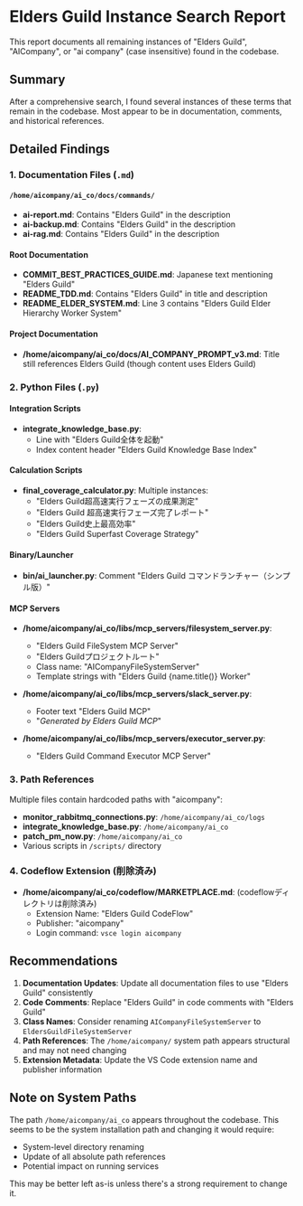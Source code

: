 # Elders Guild Instance Search Report

This report documents all remaining instances of "Elders Guild", "AICompany", or "ai company" (case insensitive) found in the codebase.

## Summary

After a comprehensive search, I found several instances of these terms that remain in the codebase. Most appear to be in documentation, comments, and historical references.

## Detailed Findings

### 1. Documentation Files (`.md`)

#### `/home/aicompany/ai_co/docs/commands/`
- **ai-report.md**: Contains "Elders Guild" in the description
- **ai-backup.md**: Contains "Elders Guild" in the description
- **ai-rag.md**: Contains "Elders Guild" in the description

#### Root Documentation
- **COMMIT_BEST_PRACTICES_GUIDE.md**: Japanese text mentioning "Elders Guild"
- **README_TDD.md**: Contains "Elders Guild" in title and description
- **README_ELDER_SYSTEM.md**: Line 3 contains "Elders Guild Elder Hierarchy Worker System"

#### Project Documentation
- **/home/aicompany/ai_co/docs/AI_COMPANY_PROMPT_v3.md**: Title still references Elders Guild (though content uses Elders Guild)

### 2. Python Files (`.py`)

#### Integration Scripts
- **integrate_knowledge_base.py**:
  - Line with "Elders Guild全体を起動"
  - Index content header "Elders Guild Knowledge Base Index"

#### Calculation Scripts
- **final_coverage_calculator.py**: Multiple instances:
  - "Elders Guild超高速実行フェーズの成果測定"
  - "Elders Guild 超高速実行フェーズ完了レポート"
  - "Elders Guild史上最高効率"
  - "Elders Guild Superfast Coverage Strategy"

#### Binary/Launcher
- **bin/ai_launcher.py**: Comment "Elders Guild コマンドランチャー（シンプル版）"

#### MCP Servers
- **/home/aicompany/ai_co/libs/mcp_servers/filesystem_server.py**:
  - "Elders Guild FileSystem MCP Server"
  - "Elders Guildプロジェクトルート"
  - Class name: "AICompanyFileSystemServer"
  - Template strings with "Elders Guild {name.title()} Worker"

- **/home/aicompany/ai_co/libs/mcp_servers/slack_server.py**:
  - Footer text "Elders Guild MCP"
  - "_Generated by Elders Guild MCP_"

- **/home/aicompany/ai_co/libs/mcp_servers/executor_server.py**:
  - "Elders Guild Command Executor MCP Server"

### 3. Path References

Multiple files contain hardcoded paths with "aicompany":
- **monitor_rabbitmq_connections.py**: `/home/aicompany/ai_co/logs`
- **integrate_knowledge_base.py**: `/home/aicompany/ai_co`
- **patch_pm_now.py**: `/home/aicompany/ai_co`
- Various scripts in `/scripts/` directory

### 4. Codeflow Extension (削除済み)

- **/home/aicompany/ai_co/codeflow/MARKETPLACE.md**: (codeflowディレクトリは削除済み)
  - Extension Name: "Elders Guild CodeFlow"
  - Publisher: "aicompany"
  - Login command: `vsce login aicompany`

## Recommendations

1. **Documentation Updates**: Update all documentation files to use "Elders Guild" consistently
2. **Code Comments**: Replace "Elders Guild" in code comments with "Elders Guild"
3. **Class Names**: Consider renaming `AICompanyFileSystemServer` to `EldersGuildFileSystemServer`
4. **Path References**: The `/home/aicompany/` system path appears structural and may not need changing
5. **Extension Metadata**: Update the VS Code extension name and publisher information

## Note on System Paths

The path `/home/aicompany/ai_co` appears throughout the codebase. This seems to be the system installation path and changing it would require:
- System-level directory renaming
- Update of all absolute path references
- Potential impact on running services

This may be better left as-is unless there's a strong requirement to change it.
